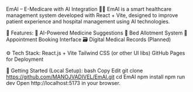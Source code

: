 EmAI – E-Medicare with AI Integration 🧠💊
EmAI is a smart healthcare management system developed with React + Vite, designed to improve patient experience and hospital management using AI technologies.

🌟 Features:
🤖 AI-Powered Medicine Suggestions
🏥 Bed Allotment System
📅 Appointment Booking Interface
🗃️ Digital Medical Records (Planned)

⚙️ Tech Stack:
React.js + Vite
Tailwind CSS (or other UI libs)
GitHub Pages for Deployment

🚀 Getting Started (Local Setup):
bash
Copy
Edit
git clone https://github.com/MANOJVADIVEL/EmAI.git
cd EmAI
npm install
npm run dev
Open http://localhost:5173 in your browser.
